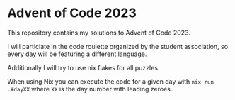 # Advent of Code 2023

This repository contains my solutions to Advent of Code 2023.

I will particiate in the code roulette organized by the student association, so every day will be featuring a different language.

Additionally I will try to use nix flakes for all puzzles.

When using Nix you can execute the code for a given day with `nix run .#dayXX` where `XX` is the day number with leading zeroes.
